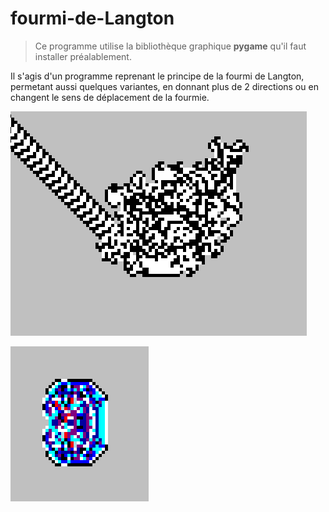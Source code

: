 # fourmi-de-Langton

> Ce programme utilise la bibliothèque graphique **pygame** qu'il faut installer préalablement.

Il s'agis d'un programme reprenant le principe de la fourmi de Langton, permetant aussi quelques variantes, en donnant plus de 2 directions ou en changent le sens de déplacement de la fourmie.

![alt text](https://github.com/Hyrhoo/fourmi-de-Langton/blob/main/img/Capture%20d’écran%202023-02-07%20172854.png)

![alt text](https://github.com/Hyrhoo/fourmi-de-Langton/blob/main/img/Capture%20d’écran%202023-02-07%20173851.png)
